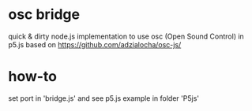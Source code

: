 # osc bridge
quick & dirty node.js implementation to use osc (Open Sound Control) in p5.js based on https://github.com/adzialocha/osc-js/

# how-to
set port in 'bridge.js' and see p5.js example in folder 'P5js'